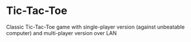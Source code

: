 # Tic-Tac-Toe
Classic Tic-Tac-Toe game with single-player version (against unbeatable computer) and multi-player version over LAN

